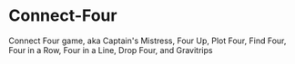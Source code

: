# Connect-Four
Connect Four game, aka Captain's Mistress, Four Up, Plot Four, Find Four, Four in a Row, Four in a Line, Drop Four, and Gravitrips
